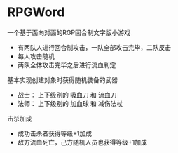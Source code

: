 # RPGWord
一个基于面向对面的RGP回合制文字版小游戏

- 有两队人进行回合制攻击，一队全部攻击完毕，二队反击
- 每人攻击随机
- 两队全体攻击完毕之后进行流血判定

基本实现创建对象时获得随机装备的武器

- 战士： 上下级别的  吸血刀 和 流血刀
- 法师： 上下级别的  加血球 和 减伤法杖

击杀加成

- 成功击杀者获得等级+1加成
- 敌方流血死亡，己方随机人员也获得等级+1加成
